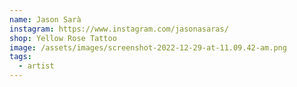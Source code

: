 ```yaml
---
name: Jason Sarà
instagram: https://www.instagram.com/jasonasaras/
shop: Yellow Rose Tattoo
image: /assets/images/screenshot-2022-12-29-at-11.09.42-am.png
tags:
  - artist
---
```

